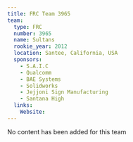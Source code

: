 ```yaml
---
title: FRC Team 3965
team:
  type: FRC
  number: 3965
  name: Sultans
  rookie_year: 2012
  location: Santee, California, USA
  sponsors:
    - S.A.I.C
    - Qualcomm
    - BAE Systems
    - Solidworks
    - Jejjoni Sign Manufacturing
    - Santana High
  links:
    Website: 
---
```

No content has been added for this team